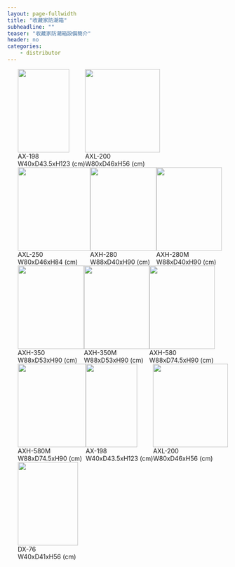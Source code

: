 ```yaml
---
layout: page-fullwidth
title: "收藏家防潮箱"
subheadline: ""
teaser: "收藏家防潮箱設備簡介"
header: no
categories:
    - distributor
---
```


<div class="views-fluid-grid">
    <ul class="views-fluid-grid-list views-fluid-grid-items-width-200 views-fluid-grid-list-left views-fluid-grid-items-center views-fluid-grid-items-h-margin-0">
          <li class="views-fluid-grid-inline views-fluid-grid-item views-row views-row-1 views-row-odd views-row-first">  
  <div class="views-field-field-ic-picture-fid">
                <span class="field-content"><a href="http://www.drytech.com.tw//product/745" class="imagecache imagecache-product_list imagecache-linked imagecache-product_list_linked"><img src="http://www.drytech.com.tw/sites/default/files/imagecache/product_list/01AX201.jpg" alt="" title="" width="117" height="190" class="imagecache imagecache-product_list"></a></span>
  </div>
  
  <div class="views-field-field-sku-value">
                <span class="field-content"><div class="model">AX-198</div></span>
  </div>
  
  <div class="views-field-field-size-h-value">
                <span class="field-content"><div class="size">W40xD43.5xH123 (cm)</div></span>
  </div>
  
  <div class="views-field-nodequeue-links">
                <span class="field-content"></span>
  </div>
</li>
          <li class="views-fluid-grid-inline views-fluid-grid-item views-row views-row-2 views-row-even">  
  <div class="views-field-field-ic-picture-fid">
                <span class="field-content"><a href="http://www.drytech.com.tw//product/746" class="imagecache imagecache-product_list imagecache-linked imagecache-product_list_linked"><img src="http://www.drytech.com.tw/sites/default/files/imagecache/product_list/02AXL180.jpg" alt="" title="" width="171" height="190" class="imagecache imagecache-product_list"></a></span>
  </div>
  
  <div class="views-field-field-sku-value">
                <span class="field-content"><div class="model">AXL-200</div></span>
  </div>
  
  <div class="views-field-field-size-h-value">
                <span class="field-content"><div class="size">W80xD46xH56 (cm)</div></span>
  </div>
  
  <div class="views-field-nodequeue-links">
                <span class="field-content"></span>
  </div>
</li>
          <li class="views-fluid-grid-inline views-fluid-grid-item views-row views-row-3 views-row-odd">  
  <div class="views-field-field-ic-picture-fid">
                <span class="field-content"><a href="http://www.drytech.com.tw//product/747" class="imagecache imagecache-product_list imagecache-linked imagecache-product_list_linked"><img src="http://www.drytech.com.tw/sites/default/files/imagecache/product_list/03AXL250.jpg" alt="" title="" width="165" height="190" class="imagecache imagecache-product_list"></a></span>
  </div>
  
  <div class="views-field-field-sku-value">
                <span class="field-content"><div class="model">AXL-250</div></span>
  </div>
  
  <div class="views-field-field-size-h-value">
                <span class="field-content"><div class="size">W80xD46xH84 (cm)</div></span>
  </div>
  
  <div class="views-field-nodequeue-links">
                <span class="field-content"></span>
  </div>
</li>
          <li class="views-fluid-grid-inline views-fluid-grid-item views-row views-row-4 views-row-even">  
  <div class="views-field-field-ic-picture-fid">
                <span class="field-content"><a href="http://www.drytech.com.tw//product/748" class="imagecache imagecache-product_list imagecache-linked imagecache-product_list_linked"><img src="http://www.drytech.com.tw/sites/default/files/imagecache/product_list/04AXH280.jpg" alt="" title="" width="151" height="190" class="imagecache imagecache-product_list"></a></span>
  </div>
  
  <div class="views-field-field-sku-value">
                <span class="field-content"><div class="model">AXH-280</div></span>
  </div>
  
  <div class="views-field-field-size-h-value">
                <span class="field-content"><div class="size">W88xD40xH90 (cm)</div></span>
  </div>
  
  <div class="views-field-nodequeue-links">
                <span class="field-content"></span>
  </div>
</li>
          <li class="views-fluid-grid-inline views-fluid-grid-item views-row views-row-5 views-row-odd">  
  <div class="views-field-field-ic-picture-fid">
                <span class="field-content"><a href="http://www.drytech.com.tw//product/749" class="imagecache imagecache-product_list imagecache-linked imagecache-product_list_linked"><img src="http://www.drytech.com.tw/sites/default/files/imagecache/product_list/05AXH280M.jpg" alt="" title="" width="149" height="190" class="imagecache imagecache-product_list"></a></span>
  </div>
  
  <div class="views-field-field-sku-value">
                <span class="field-content"><div class="model">AXH-280M</div></span>
  </div>
  
  <div class="views-field-field-size-h-value">
                <span class="field-content"><div class="size">W88xD40xH90 (cm)</div></span>
  </div>
  
  <div class="views-field-nodequeue-links">
                <span class="field-content"></span>
  </div>
</li>
          <li class="views-fluid-grid-inline views-fluid-grid-item views-row views-row-6 views-row-even">  
  <div class="views-field-field-ic-picture-fid">
                <span class="field-content"><a href="http://www.drytech.com.tw//product/750" class="imagecache imagecache-product_list imagecache-linked imagecache-product_list_linked"><img src="http://www.drytech.com.tw/sites/default/files/imagecache/product_list/06AXH350.jpg" alt="" title="" width="151" height="190" class="imagecache imagecache-product_list"></a></span>
  </div>
  
  <div class="views-field-field-sku-value">
                <span class="field-content"><div class="model">AXH-350</div></span>
  </div>
  
  <div class="views-field-field-size-h-value">
                <span class="field-content"><div class="size">W88xD53xH90 (cm)</div></span>
  </div>
  
  <div class="views-field-nodequeue-links">
                <span class="field-content"></span>
  </div>
</li>
          <li class="views-fluid-grid-inline views-fluid-grid-item views-row views-row-7 views-row-odd">  
  <div class="views-field-field-ic-picture-fid">
                <span class="field-content"><a href="http://www.drytech.com.tw//product/751" class="imagecache imagecache-product_list imagecache-linked imagecache-product_list_linked"><img src="http://www.drytech.com.tw/sites/default/files/imagecache/product_list/07AXH350M.jpg" alt="" title="" width="149" height="190" class="imagecache imagecache-product_list"></a></span>
  </div>
  
  <div class="views-field-field-sku-value">
                <span class="field-content"><div class="model">AXH-350M</div></span>
  </div>
  
  <div class="views-field-field-size-h-value">
                <span class="field-content"><div class="size">W88xD53xH90 (cm)</div></span>
  </div>
  
  <div class="views-field-nodequeue-links">
                <span class="field-content"></span>
  </div>
</li>
          <li class="views-fluid-grid-inline views-fluid-grid-item views-row views-row-8 views-row-even">  
  <div class="views-field-field-ic-picture-fid">
                <span class="field-content"><a href="http://www.drytech.com.tw//product/752" class="imagecache imagecache-product_list imagecache-linked imagecache-product_list_linked"><img src="http://www.drytech.com.tw/sites/default/files/imagecache/product_list/08AXH580.jpg" alt="" title="" width="149" height="190" class="imagecache imagecache-product_list"></a></span>
  </div>
  
  <div class="views-field-field-sku-value">
                <span class="field-content"><div class="model">AXH-580</div></span>
  </div>
  
  <div class="views-field-field-size-h-value">
                <span class="field-content"><div class="size">W88xD74.5xH90 (cm)</div></span>
  </div>
  
  <div class="views-field-nodequeue-links">
                <span class="field-content"></span>
  </div>
</li>
          <li class="views-fluid-grid-inline views-fluid-grid-item views-row views-row-9 views-row-odd views-row-last">  
  <div class="views-field-field-ic-picture-fid">
                <span class="field-content"><a href="http://www.drytech.com.tw//product/753" class="imagecache imagecache-product_list imagecache-linked imagecache-product_list_linked"><img src="http://www.drytech.com.tw/sites/default/files/imagecache/product_list/09AXH580M.jpg" alt="" title="" width="155" height="190" class="imagecache imagecache-product_list"></a></span>
  </div>
  
  <div class="views-field-field-sku-value">
                <span class="field-content"><div class="model">AXH-580M</div></span>
  </div>
  
  <div class="views-field-field-size-h-value">
                <span class="field-content"><div class="size">W88xD74.5xH90 (cm)</div></span>
  </div>
  
  <div class="views-field-nodequeue-links">
                <span class="field-content"></span>
  </div>
  </li>
  <li class="views-fluid-grid-inline views-fluid-grid-item views-row views-row-1 views-row-odd views-row-first">  
  <div class="views-field-field-ic-picture-fid">
                <span class="field-content"><a href="http://www.drytech.com.tw/product/745" class="imagecache imagecache-product_list imagecache-linked imagecache-product_list_linked"><img src="http://www.drytech.com.tw/sites/default/files/imagecache/product_list/01AX201.jpg" alt="" title="" width="117" height="190" class="imagecache imagecache-product_list"></a></span>
  </div>
  
  <div class="views-field-field-sku-value">
                <span class="field-content"><div class="model">AX-198</div></span>
  </div>
  
  <div class="views-field-field-size-h-value">
                <span class="field-content"><div class="size">W40xD43.5xH123 (cm)</div></span>
  </div>
  
  <div class="views-field-nodequeue-links">
                <span class="field-content"></span>
  </div>
  </li>
  <li class="views-fluid-grid-inline views-fluid-grid-item views-row views-row-2 views-row-even">  
  <div class="views-field-field-ic-picture-fid">
                <span class="field-content"><a href="http://www.drytech.com.tw/product/746" class="imagecache imagecache-product_list imagecache-linked imagecache-product_list_linked"><img src="http://www.drytech.com.tw/sites/default/files/imagecache/product_list/02AXL180.jpg" alt="" title="" width="171" height="190" class="imagecache imagecache-product_list"></a></span>
  </div>
  
  <div class="views-field-field-sku-value">
                <span class="field-content"><div class="model">AXL-200</div></span>
  </div>
  
  <div class="views-field-field-size-h-value">
                <span class="field-content"><div class="size">W80xD46xH56 (cm)</div></span>
  </div>
  
  <div class="views-field-nodequeue-links">
                <span class="field-content"></span>
  </div>
  </li>
  <li class="views-fluid-grid-inline views-fluid-grid-item views-row views-row-3 views-row-odd">  
  <div class="views-field-field-ic-picture-fid">
                <span class="field-content"><a href="http://www.drytech.com.tw/product/735" class="imagecache imagecache-product_list imagecache-linked imagecache-product_list_linked"><img src="http://www.drytech.com.tw/sites/default/files/imagecache/product_list/06DX76.jpg" alt="" title="" width="137" height="190" class="imagecache imagecache-product_list"></a></span>
  </div>
  
  <div class="views-field-field-sku-value">
                <span class="field-content"><div class="model">DX-76</div></span>
  </div>
  
  <div class="views-field-field-size-h-value">
                <span class="field-content"><div class="size">W40xD41xH56 (cm)</div></span>
  </div>
  
  <div class="views-field-nodequeue-links">
                <span class="field-content"></span>
  </div>
</li>
          </ul>
</div>

<style type="text/css">
li{float: left; margin-right 30px;} ul{list-style-type: none}
</style>
